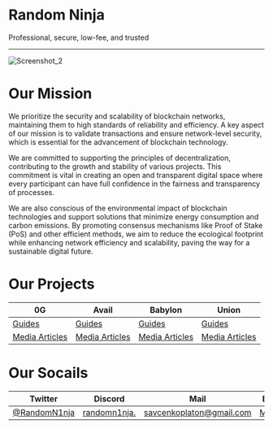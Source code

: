 # Random Ninja

Professional, secure, low-fee, and trusted

---

![Screenshot_2](https://github.com/user-attachments/assets/b1f7bc73-c825-4c1b-b810-6477d3c8bfbe)


# Our Mission

We prioritize the security and scalability of blockchain networks, maintaining them to high standards of reliability and efficiency. A key aspect of our mission is to validate transactions and ensure network-level security, which is essential for the advancement of blockchain technology.

We are committed to supporting the principles of decentralization, contributing to the growth and stability of various projects. This commitment is vital in creating an open and transparent digital space where every participant can have full confidence in the fairness and transparency of processes.

We are also conscious of the environmental impact of blockchain technologies and support solutions that minimize energy consumption and carbon emissions. By promoting consensus mechanisms like Proof of Stake (PoS) and other efficient methods, we aim to reduce the ecological footprint while enhancing network efficiency and scalability, paving the way for a sustainable digital future.

# Our Projects

| 0G | Avail | Babylon | Union |
| --- | --- | --- | --- |
| [Guides](https://github.com/Random-N1nja-Nodes/randomninja0g/blob/main/DANODE.md) | [Guides](https://github.com/Random-N1nja-Nodes/Avail-client) | [Guides]() | [Guides]() |
| [Media Articles](https://mirror.xyz/0x5B5c629E2E5866AF6CBf0162be4D6D52A38E1bE6/tP-V5k65_BTKeAdybmIxOHctjCBzWaDkv0BjCC_lIKY) | [Media Articles]() | [Media Articles]() | [Media Articles]() |

# Our Socails

| Twitter | Discord | Mail| Blog |
| --- | --- | --- | --- |
| [@RandomN1nja](https://x.com/RandomN1nja) | [randomn1nja.](https://discordapp.com/users/1018947958181470239) | savcenkoplaton@gmail.com | [Mirror](https://mirror.xyz/0x5B5c629E2E5866AF6CBf0162be4D6D52A38E1bE6) |

